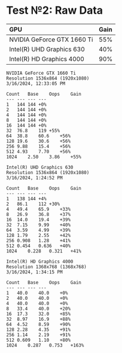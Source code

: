 # Test №2: Raw Data

| GPU | Gain |
| :-- | :-- |
| NVIDIA GeForce GTX 1660 Ti | 55% |
| Intel(R) UHD Graphics 630 | 40% |
| Intel(R) HD Graphics 4000 | 90% |

```
NVIDIA GeForce GTX 1660 Ti
Resolution 1536x864 (1920x1080)
3/16/2024, 12:33:05 PM

Count	Base	Oops	Gain
---	---	---	---
1	144	144	+0%
2	144	144	+0%
4	144	144	+0%
8	144	144	+0%
16	144	144	+0%
32	76.8	119	+55%
64	38.8	60.6	+56%
128	19.6	30.6	+56%
256	9.88	15.4	+56%
512	4.93	7.70	+56%
1024	2.50	3.86	+55%
```

```
Intel(R) UHD Graphics 630
Resolution 1536x864 (1920x1080)
3/16/2024, 1:24:52 PM

Count	Base	Oops	Gain
---	---	---	---
1	138	144	+4%
2	86.1	112	+30%
4	49.4	65.9	+33%
8	26.9	36.8	+37%
16	14.0	19.4	+39%
32	7.15	9.99	+40%
64	3.59	4.99	+39%
128	1.79	2.55	+42%
256	0.908	1.28	+41%
512	0.454	0.636	+40%
1024	0.228	0.321	+41%
```

```
Intel(R) HD Graphics 4000
Resolution 1368x768 (1368x768)
3/16/2024, 1:34:15 PM

Count	Base	Oops	Gain
---	---	---	---
1	40.0	40.0	+0%
2	40.0	40.0	+0%
4	40.0	40.0	+0%
8	33.4	40.0	+20%
16	17.3	32.0	+85%
32	8.97	16.9	+88%
64	4.52	8.59	+90%
128	2.28	4.35	+91%
256	1.14	2.19	+91%
512	0.609	1.10	+80%
1024	0.287	0.753	+163%
```